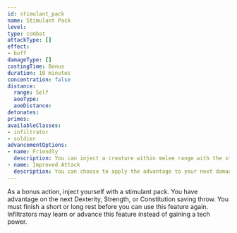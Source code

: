 ```yaml
---
id: stimulant_pack
name: Stimulant Pack
level: 
type: combat
attackType: []
effect:
- buff
damageType: []
castingTime: Bonus
duration: 10 minutes
concentration: false
distance:
  range: Self
  aoeType: 
  aoeDistance: 
detonates: 
primes: 
availableClasses:
- infiltrator
- soldier
advancementOptions:
- name: Friendly
  description: You can inject a creature within melee range with the stimulant pack
- name: Improved Attack
  description: You can choose to apply the advantage to your next damage roll
---
```

As a bonus action, inject yourself with a stimulant pack. You have advantage on the next Dexterity, Strength, or Constitution saving throw. You must finish a short or long rest before you can use this feature again.
Infiltrators may learn or advance this feature instead of gaining a tech power.